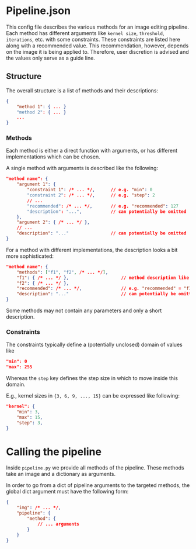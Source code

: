 # Pipeline.json

This config file describes the various methods for an image editing pipeline.
<br>
Each method has different arguments like `kernel size`, `threshold`, `iterations`, etc. with some constraints. These
constraints are listed here along with a recommended value. This recommendation, however, depends on the image it is
being applied to. Therefore, user discretion is advised and the values only serve as a guide line.

## Structure
The overall structure is a list of methods and their descriptions:
```json
{
    "method 1": { ... }
    "method 2": { ... }
    ...
}
```

### Methods
Each method is either a direct function with arguments, or has different implementations which can be chosen.

A single method with arguments is described like the following:
```json
"method name": {
    "argument 1": {
        "constraint 1": /* ... */,      // e.g. "min": 0
        "constraint 2": /* ... */,      // e.g. "step": 2
        // ...
        "recommended": /* ... */,       // e.g. "recommended": 127
        "description": "...",           // can potentially be omitted
    },
    "argument 2": { /* ... */ },
    // ...
    "description": "..."                // can potentially be omitted
}
```

For a method with different implementations, the description looks a bit more sophisticated:
```json
"method name": {
    "methods": ["f1", "f2", /* ... */],
    "f1": { /* ... */ },                    // method description like above
    "f2": { /* ... */ },
    "recommended": /* ... */,               // e.g. "recommended" = "f1"
    "description": "..."                    // can potentially be omitted
}
```

Some methods may not contain any parameters and only a short description.

### Constraints
The constraints typically define a (potentially unclosed) domain of values like
```json
"min": 0
"max": 255
```
Whereas the `step` key defines the step size in which to move inside this domain.

E.g., kernel sizes in `{3, 6, 9, ..., 15}` can be expressed like following:
```json
"kernel": {
    "min": 3,
    "max": 15,
    "step": 3,
}
```

# Calling the pipeline
Inside `pipeline.py` we provide all methods of the pipeline.
These methods take an image and a dictionary as arguments.

In order to go from a dict of pipeline arguments to the targeted methods, the global dict argument must have the following form:
```json
{
    "img": /* ... */,
    "pipeline": {
        "method": {
            // ... arguments
        }
    }
}
```